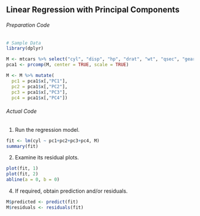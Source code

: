 ## Linear Regression with Principal Components
###### Preparation Code
```r
# Sample Data
library(dplyr)

M <- mtcars %>% select("cyl", "disp", "hp", "drat", "wt", "qsec", "gear", "carb")
pca1 <- prcomp(M, center = TRUE, scale = TRUE)

M <- M %>% mutate(
  pc1 = pca1$x[,"PC1"],
  pc2 = pca1$x[,"PC2"],
  pc3 = pca1$x[,"PC3"],
  pc4 = pca1$x[,"PC4"])
```
###### Actual Code
1. Run the regression model.
```r
fit <- lm(cyl ~ pc1+pc2+pc3+pc4, M)
summary(fit)
```
2. Examine its residual plots.
```r
plot(fit, 1)
plot(fit, 2)
abline(a = 0, b = 0)
```
4. If required, obtain prediction and/or residuals.
```r
M$predicted <- predict(fit)
M$residuals <- residuals(fit)
```
